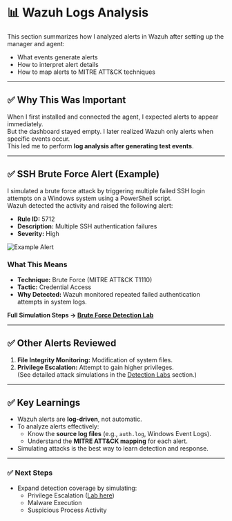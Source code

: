 # 📊 Wazuh Logs Analysis

This section summarizes how I analyzed alerts in Wazuh after setting up the manager and agent:
- What events generate alerts
- How to interpret alert details
- How to map alerts to MITRE ATT&CK techniques

---

## ✅ Why This Was Important
When I first installed and connected the agent, I expected alerts to appear immediately.  
But the dashboard stayed empty. I later realized Wazuh only alerts when specific events occur.  
This led me to perform **log analysis after generating test events**.

---

## ✅ SSH Brute Force Alert (Example)
I simulated a brute force attack by triggering multiple failed SSH login attempts on a Windows system using a PowerShell script.  
Wazuh detected the activity and raised the following alert:

- **Rule ID:** 5712  
- **Description:** Multiple SSH authentication failures  
- **Severity:** High  

![Example Alert](screenshots/alert-example.png)

### **What This Means**
- **Technique:** Brute Force (MITRE ATT&CK T1110)
- **Tactic:** Credential Access
- **Why Detected:** Wazuh monitored repeated failed authentication attempts in system logs.

**Full Simulation Steps → [Brute Force Detection Lab](../detection-labs/brute-force-test.md)**

---

## ✅ Other Alerts Reviewed
1. **File Integrity Monitoring:** Modification of system files.  
2. **Privilege Escalation:** Attempt to gain higher privileges.  
(See detailed attack simulations in the [Detection Labs](../detection-labs/) section.)

---

## ✅ Key Learnings
- Wazuh alerts are **log-driven**, not automatic.
- To analyze alerts effectively:
  - Know the **source log files** (e.g., `auth.log`, Windows Event Logs).
  - Understand the **MITRE ATT&CK mapping** for each alert.
- Simulating attacks is the best way to learn detection and response.

---

### ✅ Next Steps
- Expand detection coverage by simulating:
  - Privilege Escalation ([Lab here](../detection-labs/privilege-escalation-test.md))
  - Malware Execution
  - Suspicious Process Activity
